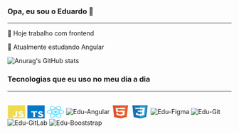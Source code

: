 ### Opa, eu sou o Eduardo 👋

<hr>


 🔭 Hoje trabalho com frontend <br>
 
 🌱 Atualmente estudando Angular


![Anurag's GitHub stats](https://github-readme-stats.vercel.app/api?username=eduardonunespp&show_icons=true&theme=radical)

### Tecnologias que eu uso no meu dia a dia

<hr>

<div style="display: inline_block"><br>
  <img align="center" margin-bottom: 10px alt="Edu-Js" height="30" width="40" src="https://raw.githubusercontent.com/devicons/devicon/master/icons/javascript/javascript-plain.svg" />
  <img align="center" alt="Edu-Ts" height="30" width="40" src="https://raw.githubusercontent.com/devicons/devicon/master/icons/typescript/typescript-plain.svg" />
  <img align="center" alt="Edu-React" height="30" width="40" src="https://raw.githubusercontent.com/devicons/devicon/master/icons/react/react-original.svg" />
  <img align="center" alt="Edu-Angular" height="30" width="30" src="https://cdn.jsdelivr.net/gh/devicons/devicon/icons/angularjs/angularjs-original.svg" />
  <img align="center" alt="Edu-HTML" height="30" width="40" src="https://raw.githubusercontent.com/devicons/devicon/master/icons/html5/html5-original.svg" />
 
  <img align="center" alt="Edu-CSS" height="30" width="40" src="https://raw.githubusercontent.com/devicons/devicon/master/icons/css3/css3-original.svg" /> 
 
  <img align="center" alt="Edu-Figma" height="30" width="40" src="https://cdn.jsdelivr.net/gh/devicons/devicon/icons/figma/figma-original.svg" /> 
 
  <img align="center" alt="Edu-Git" height="30" width="40" src="https://cdn.jsdelivr.net/gh/devicons/devicon/icons/git/git-original.svg" /> 
 
  <img align="center" alt="Edu-GitLab" height="30" width="40" src="https://cdn.jsdelivr.net/gh/devicons/devicon/icons/gitlab/gitlab-plain-wordmark.svg" /> 
 
  <img align="center" alt="Edu-Booststrap" height="30" width="40" src="https://cdn.jsdelivr.net/gh/devicons/devicon/icons/bootstrap/bootstrap-original.svg" /> 
       
</div>



  
